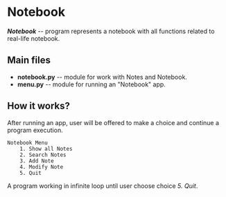 # Notebook
***Notebook*** -- program represents a notebook with all functions related to real-life notebook.

## Main files
- **notebook.py** -- module for work with Notes and Notebook.
- **menu.py** -- module for running an "Notebook" app.

## How it works?
After running an app, user will be offered to make a choice and continue a program execution.
```   
Notebook Menu
    1. Show all Notes
    2. Search Notes
    3. Add Note
    4. Modify Note
    5. Quit
``` 
A program working in infinite loop until user choose choice *5. Quit*.
